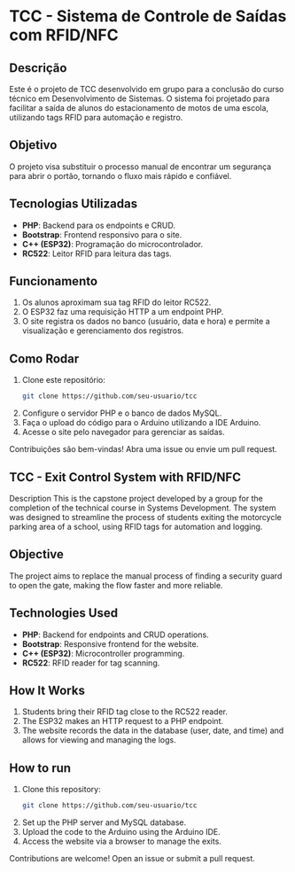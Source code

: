 # TCC - Sistema de Controle de Saídas com RFID/NFC

## Descrição
Este é o projeto de TCC desenvolvido em grupo para a conclusão do curso técnico em Desenvolvimento de Sistemas. O sistema foi projetado para facilitar a saída de alunos do estacionamento de motos de uma escola, utilizando tags RFID para automação e registro.

## Objetivo
O projeto visa substituir o processo manual de encontrar um segurança para abrir o portão, tornando o fluxo mais rápido e confiável. 

## Tecnologias Utilizadas
- **PHP**: Backend para os endpoints e CRUD.
- **Bootstrap**: Frontend responsivo para o site.
- **C++ (ESP32)**: Programação do microcontrolador.
- **RC522**: Leitor RFID para leitura das tags.

## Funcionamento
1. Os alunos aproximam sua tag RFID do leitor RC522.
2. O ESP32 faz uma requisição HTTP a um endpoint PHP.
3. O site registra os dados no banco (usuário, data e hora) e permite a visualização e gerenciamento dos registros.

## Como Rodar
1. Clone este repositório:  
   ```bash
   git clone https://github.com/seu-usuario/tcc
   
2. Configure o servidor PHP e o banco de dados MySQL.
3. Faça o upload do código para o Arduino utilizando a IDE Arduino.
4. Acesse o site pelo navegador para gerenciar as saídas.

Contribuições são bem-vindas! Abra uma issue ou envie um pull request.

## TCC - Exit Control System with RFID/NFC
Description
This is the capstone project developed by a group for the completion of the technical course in Systems Development. The system was designed to streamline the process of students exiting the motorcycle parking area of a school, using RFID tags for automation and logging.

## Objective
The project aims to replace the manual process of finding a security guard to open the gate, making the flow faster and more reliable.

## Technologies Used
- **PHP**: Backend for endpoints and CRUD operations.
- **Bootstrap**: Responsive frontend for the website.
- **C++ (ESP32)**: Microcontroller programming.
- **RC522**: RFID reader for tag scanning.

## How It Works
1. Students bring their RFID tag close to the RC522 reader.
2. The ESP32 makes an HTTP request to a PHP endpoint.
3. The website records the data in the database (user, date, and time) and allows for viewing and managing the logs.

## How to run
1. Clone this repository:
   ```bash
   git clone https://github.com/seu-usuario/tcc
   
2. Set up the PHP server and MySQL database.
3. Upload the code to the Arduino using the Arduino IDE.
4. Access the website via a browser to manage the exits.

Contributions are welcome! Open an issue or submit a pull request.
